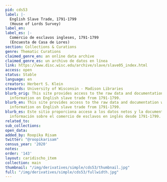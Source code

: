 ```yaml
---
pid: cds53
label: |-
  English Slave Trade, 1791-1799
  (House of Lords Survey)
label_en:
label_es: |-
  Comercio de esclavos ingleses, 1791-1799
  (Encuesta de Casa de Lores)
section: Collections & Curations
genre: Thematic Curations
claimed_genre_en: an online data archive
claimed_genre_es: un archivo de datos en línea
link: https://www.disc.wisc.edu/archive/slave/slave05_index.html
access: open
status: Stable
language: en
creators: Herbert S. Klein
stewards: University of Wisconsin - Madison Libraries
blurb_orig: This site provides access to the raw data and documentation which contains
  information on English slave trade from 1791-1799.
blurb_en: This site provides access to the raw data and documentation which contains
  information on English slave trade from 1791-1799.
blurb_es: Este sitio proporciona acceso a los datos netos y la documentación que contienen
  información sobre el comercio de esclavos en inglés desde 1791-1799.
related_to:
sub_collections:
open_data:
added_by: Roopika Risam
twitter: "@roopikarisam"
census_year: '2020'
notes:
order: '143'
layout: caridischo_item
collection: main
thumbnail: "/img/derivatives/simple/cds53/thumbnail.jpg"
full: "/img/derivatives/simple/cds53/fullwidth.jpg"
---
```

